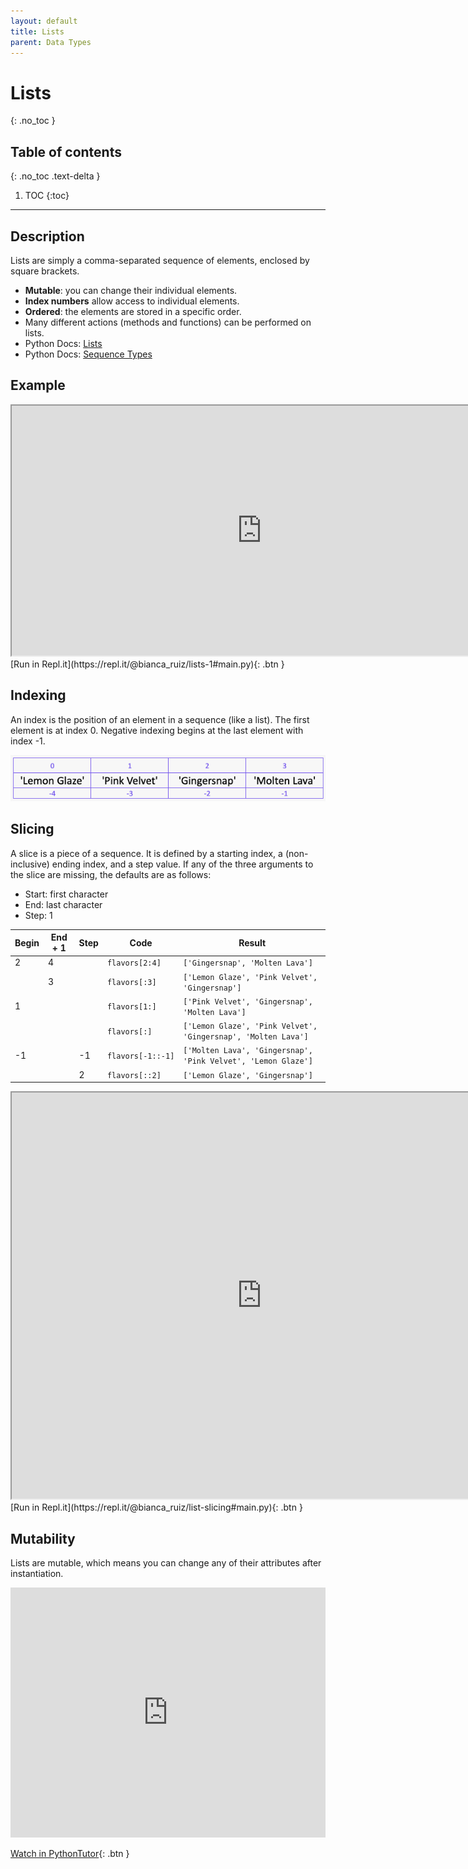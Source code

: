 ```yaml
---
layout: default
title: Lists
parent: Data Types
---
```

# Lists
{: .no_toc }
## Table of contents
{: .no_toc .text-delta }

1. TOC
{:toc}

---

## Description
Lists are simply a comma-separated sequence of elements, enclosed by square brackets.
- **Mutable**: you can change their individual elements.
- **Index numbers** allow access to individual elements. 
- **Ordered**: the elements are stored in a specific order.
- Many different actions (methods and functions) can be performed on lists. 
- Python Docs: [Lists](https://docs.python.org/3/tutorial/introduction.html#lists)
- Python Docs: [Sequence Types](https://docs.python.org/3/library/stdtypes.html#sequence-types-list-tuple-range)

## Example

<iframe width="800" height="400" frameborder="1" src="https://pythontutor.com/iframe-embed.html#code=flavors%20%3D%20%5B'Lemon%20Glaze',%20'Pink%20Velvet',%20%0A'Gingersnap',%20'Molten%20Lava'%5D%0A%0Alength%20%3D%20len%28flavors%29%20%20%20%20%20%20%20%20%20%20%20%20%20%20%20%0Ag_index%20%3D%20flavors.index%28'Gingersnap'%29%0Aflavors.remove%28'Molten%20Lava'%29%20%20%20%20%20%20%20%0Aflavors.append%28'Molten%20Lava'%29%20%20%20%20%20%0Afirst_element%20%3D%20flavors%5B0%5D%20%20%20%20%20%20%20%20%20%20%20%20%20%20%20%20%20%20%0Alast_element%20%3D%20flavors%5B-1%5D%20%20%20%20%20%20%20%20%20%20%20%20%20%20%20%20%0Aflavors_slice%20%3D%20flavors%5B1%3A3%5D%20%20%20%20%20%20%20%20%20%20%20%20%20%20%20%20%0A&codeDivHeight=400&codeDivWidth=350&cumulative=false&curInstr=9&heapPrimitives=nevernest&origin=opt-frontend.js&py=3&rawInputLstJSON=%5B%5D&textReferences=false"> </iframe>
[Run in Repl.it](https://repl.it/@bianca_ruiz/lists-1#main.py){: .btn }

## Indexing
An index is the position of an element in a sequence (like a list). The first element is at index 0. Negative indexing begins at the last element with index -1. 

![](/assets/list-index.png)

## Slicing
A slice is a piece of a sequence. It is defined by a starting index, a (non-inclusive) ending index, and a step value. If any of the three arguments to the slice are missing, the defaults are as follows:
- Start: first character
- End: last character
- Step: 1 

| Begin | End + 1 | Step | Code                  | Result                                                            |
|-------|---------|------|-----------------------|-------------------------------------------------------------------|
| 2     | 4       |      | ```flavors[2:4]```    | ```['Gingersnap', 'Molten Lava']```                               |
|       | 3       |      | ```flavors[:3]```     | ```['Lemon Glaze', 'Pink Velvet', 'Gingersnap']```                |
| 1     |         |      | ```flavors[1:]```     | ```['Pink Velvet', 'Gingersnap', 'Molten Lava']```                |
|       |         |      | ```flavors[:]```      | ```['Lemon Glaze', 'Pink Velvet', 'Gingersnap', 'Molten Lava']``` |
| -1    |         | -1   | ```flavors[-1::-1]``` | ```['Molten Lava', 'Gingersnap', 'Pink Velvet', 'Lemon Glaze']``` |
|       |         | 2    | ```flavors[::2]```    | ```['Lemon Glaze', 'Gingersnap']```                               |   

<iframe width="800" height="650" frameborder="1" src="https://pythontutor.com/iframe-embed.html#code=flavors%20%3D%20%5B'Lemon%20Glaze',%20'Pink%20Velvet',%20%0A'Gingersnap',%20'Molten%20Lava'%5D%0A%0Aslice_1%20%3D%20flavors%5B2%3A4%5D%0Aslice_2%20%3D%20flavors%5B%3A3%5D%0Aslice_3%20%3D%20flavors%5B1%3A%5D%0Aslice_4%20%3D%20flavors%5B%3A%5D%0Aslice_5%20%3D%20flavors%5B-1%3A%3A-1%5D%0Aslice_6%20%3D%20flavors%5B%3A%3A2%5D%20%20%20%20%20%20%20%20%20%20%20%20%20%20%20%0A&codeDivHeight=400&codeDivWidth=350&cumulative=false&curInstr=8&heapPrimitives=nevernest&origin=opt-frontend.js&py=3&rawInputLstJSON=%5B%5D&textReferences=false"> </iframe>
[Run in Repl.it](https://repl.it/@bianca_ruiz/list-slicing#main.py){: .btn }

## Mutability
Lists are mutable, which means you can change any of their attributes after instantiation. 

<iframe height="400px" width="100%" src="https://repl.it/@bianca_ruiz/list-mutability?lite=true" scrolling="no" frameborder="no" allowtransparency="true" allowfullscreen="true" sandbox="allow-forms allow-pointer-lock allow-popups allow-same-origin allow-scripts allow-modals"></iframe>

[Watch in PythonTutor](http://www.pythontutor.com/visualize.html#code=def%20main%28%29%3A%0A%20%20%20%20%0A%20%20%20%20flavors%20%3D%20%5B'Lemon%20Glaze',%20'Pink%20Velvet',%20'Gingersnap',%20'Molten%20Lava'%5D%0A%20%20%20%20flavors%5B2%5D%20%3D%20'Strawberry%20Poptart'%0A%20%20%20%20print%28flavors%29%0A%0Aif%20__name__%20%3D%3D%20'__main__'%3A%0A%20%20%20%20main%28%29&cumulative=false&curInstr=0&heapPrimitives=nevernest&mode=display&origin=opt-frontend.js&py=3&rawInputLstJSON=%5B%5D&textReferences=false){: .btn }
